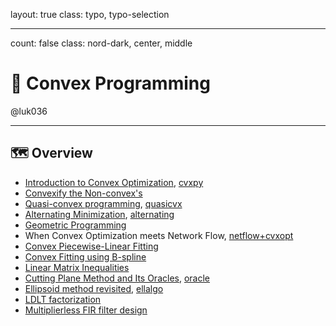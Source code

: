 layout: true
class: typo, typo-selection

---

count: false
class: nord-dark, center, middle

# 🌰 Convex Programming

@luk036

---

## 🗺️ Overview

- [Introduction to Convex Optimization](cvxprog-remark.html), [cvxpy](../gamma/Convex-Optimization-Discovering-the-Power-of-CVXPY.pptx)
- [Convexify the Non-convex's](convexify.html)
- [Quasi-convex programming](quasicvx.html), [quasicvx](../gamma/Quasi-Convex-Programming.pptx)
- [Alternating Minimization](alternating.html), [alternating](../gamma/Alternating-Minimization-in-Electronic-Design-Automation.pptx)
- [Geometric Programming](geomprog-remark.html)
- When Convex Optimization meets Network Flow, [netflow+cvxopt](../gamma/When-Convex-Optimization-Meets-Network-Flow.pptx)
- [Convex Piecewise-Linear Fitting](cvx_pwl_fit.html)
- [Convex Fitting using B-spline](cvxfit-remark.html)
- [Linear Matrix Inequalities](lmi.html)
- [Cutting Plane Method and Its Oracles](cutting_plane.html), [oracle](../gamma/The-Ellipsoid-Method-and-Amazing-Oracles.pptx)
- [Ellipsoid method revisited](ellipsoid.html), [ellalgo](https://luk036.github.io/ellalgo)
- [LDLT factorization](LDLT.html)
- [Multiplierless FIR filter design](fir.html)
